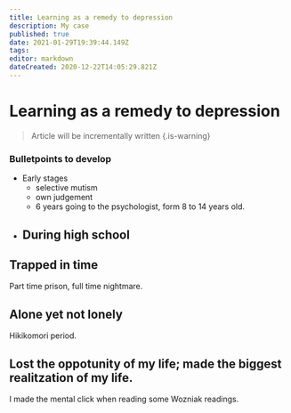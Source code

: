```yaml
---
title: Learning as a remedy to depression
description: My case
published: true
date: 2021-01-29T19:39:44.149Z
tags: 
editor: markdown
dateCreated: 2020-12-22T14:05:29.821Z
---
```


# Learning as a remedy to depression
> Article will be incrementally written
{.is-warning}

### Bulletpoints to develop
- Early stages
	- selective mutism
 	- own judgement
	- 6 years going to the psychologist, form 8 to 14 years old.
- During high school
	- 


  
  
  
  
## Trapped in time
  Part time prison, full time nightmare.
  
## Alone yet not lonely
Hikikomori period.

## Lost the oppotunity of my life; made the biggest realitzation of my life.
I made the mental click when reading some Wozniak readings.